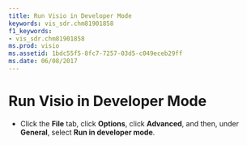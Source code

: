 ```yaml
---
title: Run Visio in Developer Mode
keywords: vis_sdr.chm81901858
f1_keywords:
- vis_sdr.chm81901858
ms.prod: visio
ms.assetid: 1bdc55f5-8fc7-7257-03d5-c049eceb29ff
ms.date: 06/08/2017
---
```



# Run Visio in Developer Mode

- Click the  **File** tab, click **Options**, click **Advanced**, and then, under  **General**, select  **Run in developer mode**.
    

